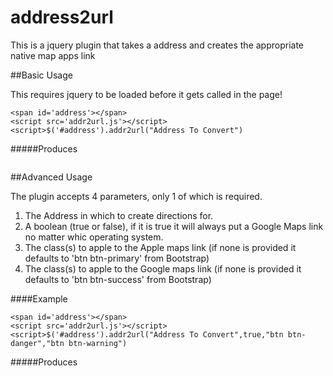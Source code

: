 address2url
===========

This is a jquery plugin that takes a address and creates the appropriate native map apps link

##Basic Usage

This requires jquery to be loaded before it gets called in the page!

```
<span id='address'></span>
<script src='addr2url.js'></script>
<script>$('#address').addr2url("Address To Convert")
```
#####Produces
```

```

##Advanced Usage

The plugin accepts 4 parameters, only 1 of which is required.

1. The Address in which to create directions for.
2. A boolean (true or false), if it is true it will always put a Google Maps link no matter whic operating system.
3. The class(s) to apple to the Apple maps link (if none is provided it defaults to 'btn btn-primary' from Bootstrap)
4. The class(s) to apple to the Google maps link (if none is provided it defaults to 'btn btn-success' from Bootstrap)

####Example

```
<span id='address'></span>
<script src='addr2url.js'></script>
<script>$('#address').addr2url("Address To Convert",true,"btn btn-danger","btn btn-warning")
```

#####Produces
```

```
